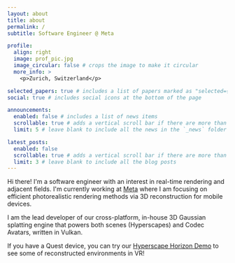 ```yaml
---
layout: about
title: about
permalink: /
subtitle: Software Engineer @ Meta

profile:
  align: right
  image: prof_pic.jpg
  image_circular: false # crops the image to make it circular
  more_info: >
    <p>Zurich, Switzerland</p>

selected_papers: true # includes a list of papers marked as "selected={true}"
social: true # includes social icons at the bottom of the page

announcements:
  enabled: false # includes a list of news items
  scrollable: true # adds a vertical scroll bar if there are more than 3 news items
  limit: 5 # leave blank to include all the news in the `_news` folder

latest_posts:
  enabled: false
  scrollable: true # adds a vertical scroll bar if there are more than 3 new posts items
  limit: 3 # leave blank to include all the blog posts
---
```


Hi there! I'm a software engineer with an interest in real-time rendering and adjacent fields. I'm currently working at [Meta](https://www.meta.com/) where I am focusing on efficient photorealistic rendering methods via 3D reconstruction for mobile devices.

I am the lead developer of our cross-platform, in-house 3D Gaussian splatting engine that powers both scenes (Hyperscapes) and Codec Avatars, written in Vulkan.

If you have a Quest device, you can try our [Hyperscape Horizon Demo](https://www.meta.com/en-gb/experiences/meta-horizon-hyperscape-demo/7972066712871980/?srsltid=AfmBOopIAXN1Xg6-BT16z1MCYNFZbpEps4lRgg9O9JJ8r8jYHiw49M0g) to see some of reconstructed environments in VR!